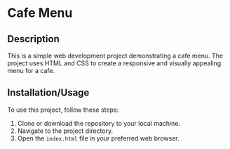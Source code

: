 # Cafe Menu

## Description
This is a simple web development project demonstrating a cafe menu. The project uses HTML and CSS to create a responsive and visually appealing menu for a cafe.

## Installation/Usage
To use this project, follow these steps:

1. Clone or download the repository to your local machine.
2. Navigate to the project directory.
3. Open the `index.html` file in your preferred web browser.